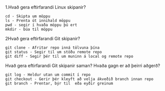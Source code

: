 1.Hvað gera eftirfarandi Linux skipanir?

    cd - Skipta um möppu	
    ls - Prenta út innihald möppu
    pwd - segir í hvaða möppu þú ert
    mkdir - búa til möppu

2Hvað gera eftirfarandi Git skipanir?

    git clone - Afritar repo inná tölvuna þína
    git status - Segir til um stöðu remote repo
    git diff - Segir þér til um muninn á local og remote repo

Hvað gera eftirfarandi Git skipanir saman? Hvaða gagn er að þeirri aðgerð?

    git log - Heldur utan um commit í repo
    git checkout - Gerir þér kleyft að velja ákveðið branch innan repo
    git branch - Prentar, býr til  eða eyðir greinum
